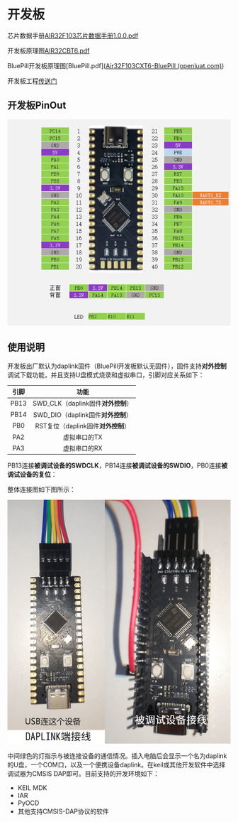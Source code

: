 # 开发板

芯片数据手册[AIR32F103芯片数据手册1.0.0.pdf](https://cdn.openluat-luatcommunity.openluat.com/attachment/20220605164850945_AIR32F103芯片数据手册1.0.0.pdf)

开发板原理图[AIR32CBT6.pdf](https://cdn.openluat-luatcommunity.openluat.com/attachment/20220605164915340_AIR32CBT6.pdf)

BluePill开发板原理图[BluePill.pdf]([Air32F103CXT6-BluePill (openluat.com)](https://cdn.openluat-luatcommunity.openluat.com/attachment/20230325182654448_bluepill.pdf))

开发板工程[传送门](https://gitee.com/openLuat/luatos-broads/tree/master/broads/Air32F103-Board)

## 开发板PinOut

![image-20220618160609551](img/image-20220618160609551.png)

## 使用说明

开发板出厂默认为daplink固件（BluePill开发板默认无固件），固件支持**对外控制**调试下载功能，并且支持U盘模式烧录和虚拟串口，引脚对应关系如下：

|引脚|功能|
|:-:|:-:|
|PB13|SWD_CLK（daplink固件**对外控制**）|
|PB14|SWD_DIO（daplink固件**对外控制**）|
|PB0|RST复位（daplink固件**对外控制**）|
|PA2|虚拟串口的TX|
|PA3|虚拟串口的RX|

PB13连接**被调试设备的SWDCLK**，PB14连接**被调试设备的SWDIO**，PB0连接**被调试设备的复位**：

整体连接图如下图所示：

![接线图](img/connect_dap.png)

中间绿色的灯指示与被连接设备的通信情况。插入电脑后会显示一个名为daplink的U盘，一个COM口，以及一个便携设备daplink。在keil或其他开发软件中选择调试器为CMSIS DAP即可。目前支持的开发环境如下：

- KEIL MDK
- IAR
- PyOCD
- 其他支持CMSIS-DAP协议的软件
